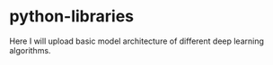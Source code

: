 # python-libraries
Here I will upload basic model architecture of different deep learning algorithms. 
